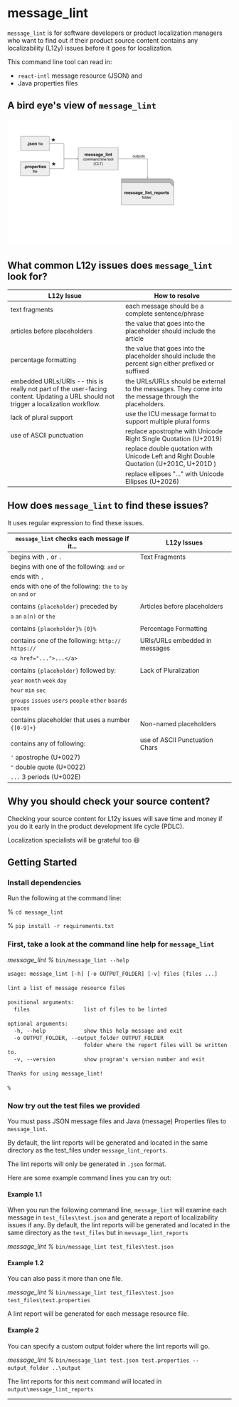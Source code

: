 # message_lint

`message_lint` is for software developers or product localization managers who want to 
find out if their product source content contains any localizability (L12y) issues 
before it goes for localization.


This command line tool can read in:
* `react-intl` message resource (JSON) and 
* Java properties files

## A bird eye's view of `message_lint`

![Alt text here](images/message_lint_diagram.svg)

## What common L12y issues does `message_lint` look for?

| L12y Issue                                                                                                                           | How to resolve                                                                                         |
|--------------------------------------------------------------------------------------------------------------------------------------|--------------------------------------------------------------------------------------------------------|
| text fragments                                                                                                                       | each message should be a complete sentence/phrase                                                      |
| articles before placeholders                                                                                                         | the value that goes into the placeholder should include the article                                    |
| percentage formatting                                                                                                                | the value that goes into the placeholder should include the percent sign either prefixed or suffixed   |
| embedded URLs/URIs -- this is really not part of the user-facing content. Updating a URL should not trigger a localization workflow. | the URLs/URLs should be external to the messages. They come into the message through the placeholders. |
| lack of plural support                                                                                                               | use the ICU message format to support multiple plural forms                                            |
| use of ASCII punctuation                                                                                                             | replace apostrophe with Unicode Right Single Quotation (U+2019)                                        |
|                                                                                                                                      | replace double quotation with Unicode Left and Right Double Quotation (U+201C, U+201D )                |
|                                                                                                                                      | replace ellipses "..." with Unicode Ellipses (U+2026)                                                  |

## How does `message_lint` to find these issues?

It uses regular expression to find these issues.

| `message_lint` checks each message if it...                     | L12y Issues                    |
|-----------------------------------------------------------------|--------------------------------|
| begins with `,` or `.`                                          | Text Fragments                 |
| begins with one of the following: `and` `or`                    |                                |
| ends with `,`                                                   |                                |
| ends with one of the following: `the` `to` `by` `on` `and` `or` |                                |
|                                                                 |                                |
| contains `{placeholder}` preceded by                            | Articles before placeholders   |   
| `a` `an` `a(n)` or `the`                                        |                                |
|                                                                 |                                |
| contains `{placeholder}%` `{0}%`                                | Percentage Formatting          |
|                                                                 |                                |
| contains one of the following: `http://` `https://`             | URIs/URLs embedded in messages | 
| `<a href="...">...</a>`                                         |                                |
|                                                                 |                                |
| contains `{placeholder}` followed by:                           | Lack of Pluralization          |
| `year` `month` `week` `day`                                     |                                |
| `hour` `min` `sec`                                              |                                |
| `groups` `issues` `users` `people` `other` `boards` `spaces`    |                                |
|                                                                 |                                |
| contains placeholder that uses a number `{[0-9]+}`              | Non-named placeholders         | 
|                                                                 |                                |
| contains any of following:                                      | use of ASCII Punctuation Chars |
| `'` apostrophe (U+0027)                                         |                                |
| `"` double quote (U+0022)                                       |                                | 
| `...` 3 periods (U+002E)                                        |                                |


## Why you should check your source content?

Checking your source content for L12y issues will save time and money if you do it early 
in the product development life cycle (PDLC).

Localization specialists will be grateful too :smile:

## Getting Started

### Install dependencies

Run the following at the command line:

% `cd message_lint`

% `pip install -r requirements.txt`

### First, take a look at the command line help for `message_lint`

*message_lint %* `bin/message_lint --help`

```
usage: message_lint [-h] [-o OUTPUT_FOLDER] [-v] files [files ...]

lint a list of message resource files

positional arguments:
  files                 list of files to be linted

optional arguments:
  -h, --help            show this help message and exit
  -o OUTPUT_FOLDER, --output_folder OUTPUT_FOLDER
                        folder where the report files will be written to.
  -v, --version         show program's version number and exit

Thanks for using message_lint!

%
```

### Now try out the test files we provided

You must pass JSON message files and Java (message) Properties files to `message_lint`.

By default, the lint reports will be generated and located in the same directory 
as the test_files under `message_lint_reports`.

The lint reports will only be generated in `.json` format.

Here are some example command lines you can try out:

#### Example 1.1

When you run the following command line, `message_lint` will examine each message in `test_files\test.json` 
and generate a report of localizability issues if any. By default, the lint reports will be generated and located in 
the same directory as the `test_files` but in `message_lint_reports`

*message_lint %* `bin/message_lint test_files\test.json`

#### Example 1.2

You can also pass it more than one file.

*message_lint %* `bin/message_lint test_files\test.json test_files\test.properties`

A lint report will be generated for each message resource file.

#### Example 2

You can specify a custom output folder where the lint reports will go. 

*message_lint %* `bin/message_lint test.json test.properties --output_folder ..\output`

The lint reports for this next command will located in `output\message_lint_reports`


---
